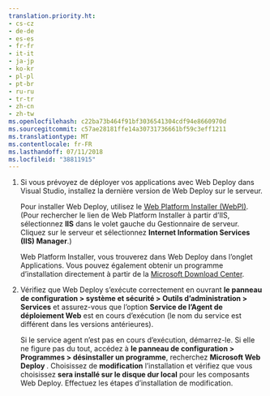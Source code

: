```yaml
---
translation.priority.ht:
- cs-cz
- de-de
- es-es
- fr-fr
- it-it
- ja-jp
- ko-kr
- pl-pl
- pt-br
- ru-ru
- tr-tr
- zh-cn
- zh-tw
ms.openlocfilehash: c22ba73b464f91bf3036541304cdf94e8660970d
ms.sourcegitcommit: c57ae28181ffe14a30731736661bf59c3eff1211
ms.translationtype: MT
ms.contentlocale: fr-FR
ms.lasthandoff: 07/11/2018
ms.locfileid: "38811915"
---
```

1. Si vous prévoyez de déployer vos applications avec Web Deploy dans Visual Studio, installez la dernière version de Web Deploy sur le serveur.

    Pour installer Web Deploy, utilisez le [Web Platform Installer (WebPI)](https://www.microsoft.com/web/downloads/platform.aspx). (Pour rechercher le lien de Web Platform Installer à partir d’IIS, sélectionnez **IIS** dans le volet gauche du Gestionnaire de serveur. Cliquez sur le serveur et sélectionnez **Internet Information Services (IIS) Manager**.)

    Web Platform Installer, vous trouverez dans Web Deploy dans l’onglet Applications. Vous pouvez également obtenir un programme d’installation directement à partir de la [Microsoft Download Center](https://www.microsoft.com/search/result.aspx?q=webdeploy&form=dlc). 

2. Vérifiez que Web Deploy s’exécute correctement en ouvrant **le panneau de configuration > système et sécurité > Outils d’administration > Services** et assurez-vous que l’option **Service de l’Agent de déploiement Web** est en cours d’exécution (le nom du service est différent dans les versions antérieures).

    Si le service agent n’est pas en cours d’exécution, démarrez-le. Si elle ne figure pas du tout, accédez à **le panneau de configuration > Programmes > désinstaller un programme**, recherchez **Microsoft Web Deploy <version>** . Choisissez de **modification** l’installation et vérifiez que vous choisissez **sera installé sur le disque dur local** pour les composants Web Deploy. Effectuez les étapes d’installation de modification.